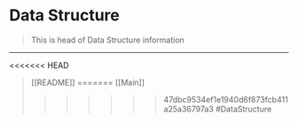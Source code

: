 # Data Structure
>This is head of Data Structure information

---
<<<<<<< HEAD
>[[README]]
=======
>[[Main]]
>>>>>>> 47dbc9534ef1e1940d6f873fcb411a25a36797a3
#DataStructure